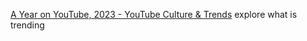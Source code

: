 [A Year on YouTube, 2023 - YouTube Culture & Trends](https://www.youtube.com/trends/2023/uk/)
explore what is trending